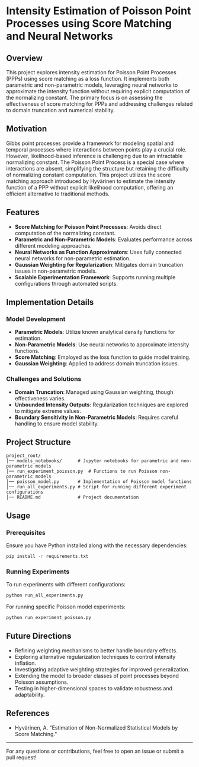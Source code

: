 # Intensity Estimation of Poisson Point Processes using Score Matching and Neural Networks

## Overview
This project explores intensity estimation for Poisson Point Processes (PPPs) using score matching as a loss function. It implements both parametric and non-parametric models, leveraging neural networks to approximate the intensity function without requiring explicit computation of the normalizing constant. The primary focus is on assessing the effectiveness of score matching for PPPs and addressing challenges related to domain truncation and numerical stability.

## Motivation
Gibbs point processes provide a framework for modeling spatial and temporal processes where interactions between points play a crucial role. However, likelihood-based inference is challenging due to an intractable normalizing constant. The Poisson Point Process is a special case where interactions are absent, simplifying the structure but retaining the difficulty of normalizing constant computation. This project utilizes the score matching approach introduced by Hyvärinen to estimate the intensity function of a PPP without explicit likelihood computation, offering an efficient alternative to traditional methods.

## Features
- **Score Matching for Poisson Point Processes**: Avoids direct computation of the normalizing constant.
- **Parametric and Non-Parametric Models**: Evaluates performance across different modeling approaches.
- **Neural Networks as Function Approximators**: Uses fully connected neural networks for non-parametric estimation.
- **Gaussian Weighting for Regularization**: Mitigates domain truncation issues in non-parametric models.
- **Scalable Experimentation Framework**: Supports running multiple configurations through automated scripts.

## Implementation Details
### Model Development
- **Parametric Models**: Utilize known analytical density functions for estimation.
- **Non-Parametric Models**: Use neural networks to approximate intensity functions.
- **Score Matching**: Employed as the loss function to guide model training.
- **Gaussian Weighting**: Applied to address domain truncation issues.

### Challenges and Solutions
- **Domain Truncation**: Managed using Gaussian weighting, though effectiveness varies.
- **Unbounded Intensity Outputs**: Regularization techniques are explored to mitigate extreme values.
- **Boundary Sensitivity in Non-Parametric Models**: Requires careful handling to ensure model stability.

## Project Structure
```
project_root/
│── models_notebooks/      # Jupyter notebooks for parametric and non-parametric models
│── run_experiment_poisson.py  # Functions to run Poisson non-parametric models
│── poisson_model.py       # Implementation of Poisson model functions
│── run_all_experiments.py # Script for running different experiment configurations
│── README.md              # Project documentation
```

## Usage
### Prerequisites
Ensure you have Python installed along with the necessary dependencies:
```sh
pip install -r requirements.txt
```

### Running Experiments
To run experiments with different configurations:
```sh
python run_all_experiments.py
```
For running specific Poisson model experiments:
```sh
python run_experiment_poisson.py
```

## Future Directions
- Refining weighting mechanisms to better handle boundary effects.
- Exploring alternative regularization techniques to control intensity inflation.
- Investigating adaptive weighting strategies for improved generalization.
- Extending the model to broader classes of point processes beyond Poisson assumptions.
- Testing in higher-dimensional spaces to validate robustness and adaptability.

## References
- Hyvärinen, A. "Estimation of Non-Normalized Statistical Models by Score Matching."

---
For any questions or contributions, feel free to open an issue or submit a pull request!
